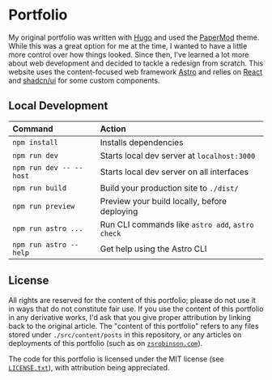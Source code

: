 # Portfolio

My original portfolio was written with [Hugo](https://gohugo.io/) and used the [PaperMod](https://github.com/adityatelange/hugo-PaperMod) theme. While this was a great option for me at the time, I wanted to have a little more control over how things looked. Since then, I've learned a lot more about web development and decided to tackle a redesign from scratch. This website uses the content-focused web framework [Astro](https://astro.build/) and relies on [React](https://react.dev/) and [shadcn/ui](https://ui.shadcn.com/) for some custom components.

## Local Development

| Command                 | Action                                           |
| :---------------------- | :----------------------------------------------- |
| `npm install`           | Installs dependencies                            |
| `npm run dev`           | Starts local dev server at `localhost:3000`      |
| `npm run dev -- --host` | Starts local dev server on all interfaces        |
| `npm run build`         | Build your production site to `./dist/`          |
| `npm run preview`       | Preview your build locally, before deploying     |
| `npm run astro ...`     | Run CLI commands like `astro add`, `astro check` |
| `npm run astro --help`  | Get help using the Astro CLI                     |

## License

All rights are reserved for the content of this portfolio; please do not use it in ways that do not constitute fair use. If you use the content of this portfolio in any derivative works, I'd ask that you give proper attribution by linking back to the original article. The "content of this portfolio" refers to any files stored under `./src/content/posts` in this repository, or any articles on deployments of this portfolio (such as on [`zsrobinson.com`](https://zsrobinson.com)).

The code for this portfolio is licensed under the MIT license (see [`LICENSE.txt`](https://github.com/zsrobinson/portfolio/blob/main/LICENSE.txt)), with attribution being appreciated.
